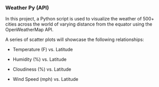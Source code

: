 ###     Weather Py (API)

In this project, a Python script is used to visualize the weather of 500+ cities across the world of varying distance from the equator using the OpenWeatherMap API. 

A series of scatter plots will showcase the following relationships:

* Temperature (F) vs. Latitude

* Humidity (%) vs. Latitude

* Cloudiness (%) vs. Latitude

* Wind Speed (mph) vs. Latitude

